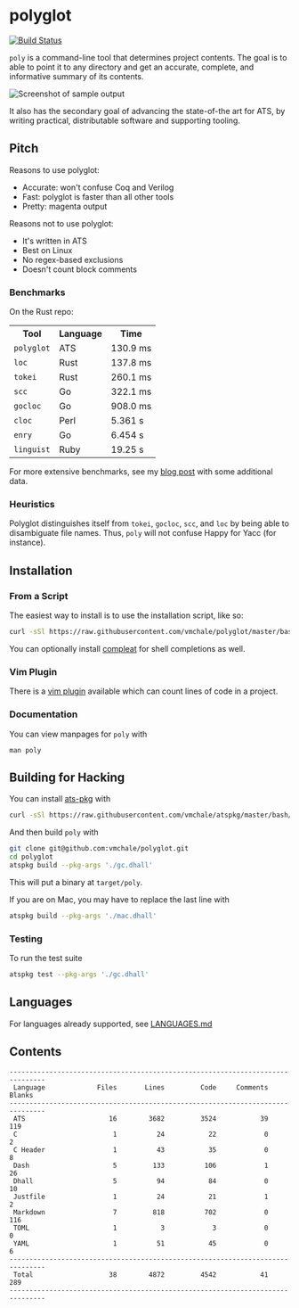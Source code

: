 # polyglot

[![Build Status](https://travis-ci.org/vmchale/polyglot.svg?branch=master)](https://travis-ci.org/vmchale/polyglot)

`poly` is a command-line tool that determines project contents.
The goal is to able to point it to any directory and get an accurate,
complete, and informative summary of its contents.

<img alt="Screenshot of sample output" src=https://github.com/vmchale/polyglot/raw/master/screenshot.png>

It also has the secondary goal of advancing the state-of-the art for ATS, by
writing practical, distributable software and supporting tooling.

## Pitch

Reasons to use polyglot:

  * Accurate: won't confuse Coq and Verilog
  * Fast: polyglot is faster than all other tools
  * Pretty: magenta output

Reasons not to use polyglot:

  * It's written in ATS
  * Best on Linux
  * No regex-based exclusions
  * Doesn't count block comments

### Benchmarks

On the Rust repo:

<table>
  <tr>
    <th>Tool</th>
    <th>Language</th>
    <th>Time</th>
  </tr>
  <tr>
    <td><code>polyglot</code></td>
    <td>ATS</td>
    <td>130.9 ms</td>
  </tr>
  <tr>
    <td><code>loc</code></td>
    <td>Rust</td>
    <td>137.8 ms</td>
  </tr>
  <tr>
    <td><code>tokei</code></td>
    <td>Rust</td>
    <td>260.1 ms</td>
  </tr>
  <tr>
    <td><code>scc</code></td>
    <td>Go</td>
    <td>322.1 ms</td>
  </tr>
  <tr>
    <td><code>gocloc</code></td>
    <td>Go</td>
    <td>908.0 ms</td>
  </tr>
  <tr>
    <td><code>cloc</code></td>
    <td>Perl</td>
    <td>5.361 s</td>
  </tr>
  <tr>
    <td><code>enry</code></td>
    <td>Go</td>
    <td>6.454 s</td>
  </tr>
  <tr>
    <td><code>linguist</code></td>
    <td>Ruby</td>
    <td>19.25 s</td>
  </tr>
</table>

For more extensive benchmarks, see my [blog post](http://blog.vmchale.com/article/polyglot-comparisons)
with some additional data.

### Heuristics

Polyglot distinguishes itself from `tokei`, `gocloc`, `scc`, and `loc` by being able to disambiguate file names.
Thus, `poly` will not confuse Happy for Yacc (for instance).

## Installation

### From a Script

The easiest way to install is to use the installation script, like so:

```bash
curl -sSl https://raw.githubusercontent.com/vmchale/polyglot/master/bash/install.sh | sh -s
```

You can optionally install [compleat](https://github.com/mbrubeck/compleat) for
shell completions as well.

### Vim Plugin

There is a [vim plugin](https://github.com/vmchale/polyglot-vim) available which
can count lines of code in a project.

### Documentation

You can view manpages for `poly` with

```
man poly
```

## Building for Hacking

You can install [ats-pkg](http://hackage.haskell.org/package/ats-pkg)
with

```bash
curl -sSl https://raw.githubusercontent.com/vmchale/atspkg/master/bash/install.sh | sh -s
```

And then build `poly` with

```bash
git clone git@github.com:vmchale/polyglot.git
cd polyglot
atspkg build --pkg-args './gc.dhall'
```

This will put a binary at `target/poly`.

If you are on Mac, you may have to replace the last line with

```bash
atspkg build --pkg-args './mac.dhall'
```

### Testing

To run the test suite

```bash
atspkg test --pkg-args './gc.dhall'
```

## Languages

For languages already supported, see
[LANGUAGES.md](https://github.com/vmchale/polyglot/blob/master/LANGUAGES.md)

## Contents

```
-------------------------------------------------------------------------------
 Language             Files       Lines         Code     Comments       Blanks
-------------------------------------------------------------------------------
 ATS                     16        3682         3524           39          119
 C                        1          24           22            0            2
 C Header                 1          43           35            0            8
 Dash                     5         133          106            1           26
 Dhall                    5          94           84            0           10
 Justfile                 1          24           21            1            2
 Markdown                 7         818          702            0          116
 TOML                     1           3            3            0            0
 YAML                     1          51           45            0            6
-------------------------------------------------------------------------------
 Total                   38        4872         4542           41          289
-------------------------------------------------------------------------------
```
